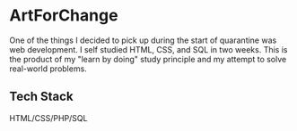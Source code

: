 # ArtForChange

One of the things I decided to pick up during the start of quarantine was web development. I self studied HTML, CSS, and SQL in two weeks. This is the product of my "learn by doing" study principle and my attempt to solve real-world problems.

## Tech Stack

HTML/CSS/PHP/SQL
